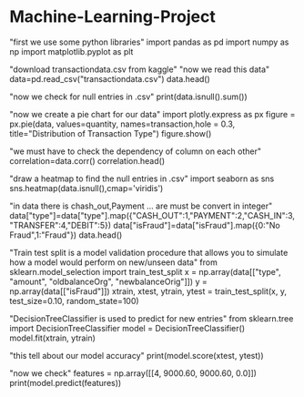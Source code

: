 # Machine-Learning-Project
"first we use some python libraries"
import pandas as pd
import numpy as np
import matplotlib.pyplot as plt

"download transactiondata.csv from kaggle"
"now we read this data"
data=pd.read_csv("transactiondata.csv")
data.head()

"now we check for null entries in .csv"
print(data.isnull().sum())

"now we create a pie chart for our data"
import plotly.express as px
figure = px.pie(data, 
             values=quantity, 
             names=transaction,hole = 0.3, 
             title="Distribution of Transaction Type")
figure.show()

"we must have to check the dependency of column on each other"
correlation=data.corr()
correlation.head()

"draw a heatmap to find the null entries in .csv"
import seaborn as sns
sns.heatmap(data.isnull(),cmap='viridis')

"in data there is chash_out,Payment ... are must be convert in integer"
data["type"]=data["type"].map({"CASH_OUT":1,"PAYMENT":2,"CASH_IN":3,"TRANSFER":4,"DEBIT":5})
data["isFraud"]=data["isFraud"].map({0:"No Fraud",1:"Fraud"})
data.head()

"Train test split is a model validation procedure that allows you to simulate how a model would perform on new/unseen data"
from sklearn.model_selection import train_test_split
x = np.array(data[["type", "amount", "oldbalanceOrg", "newbalanceOrig"]])
y = np.array(data[["isFraud"]])
xtrain, xtest, ytrain, ytest = train_test_split(x, y, test_size=0.10, random_state=100)

"DecisionTreeClassifier is used to predict for new entries"
from sklearn.tree import DecisionTreeClassifier
model = DecisionTreeClassifier()
model.fit(xtrain, ytrain)

"this tell about our model accuracy"
print(model.score(xtest, ytest))

"now we check"
features = np.array([[4, 9000.60, 9000.60, 0.0]])
print(model.predict(features))
